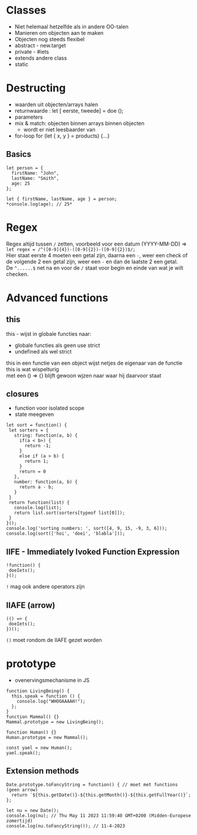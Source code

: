 # Classes
- Niet helemaal hetzelfde als in andere OO-talen
- Manieren om objecten aan te maken
- Objecten nog steeds flexibel
- abstract - new.target
- private - #iets
- extends andere class
- static<br/>

# Destructing
- waarden uit objecten/arrays halen
- returnwaarde : let [ eerste, tweede] = doe ();
- parameters
- mix & match: objecten binnen arrays binnen objecten
    - wordt er niet leesbaarder van
- for-loop for (let { x, y } = products) {...}


## Basics
```
let person = {
  firstName: "John",
  lastName: "Smith",
  age: 25
};

let { firstName, lastName, age } = person;
*console.log(age); // 25*
```

# Regex

Regex altijd tussen `/` zetten, voorbeeld voor een datum (YYYY-MM-DD) => `let regex = /^([0-9]{4})-([0-9]{2})-([0-9]{2})$/;`<br/>
Hier staat eerste 4 moeten een getal zijn, daarna een `-`, weer een check of de volgende 2 een getal zijn, weer een `-` en dan de laatste 2 een getal.<br/>
De `^......$` net na en voor de `/` staat voor begin en einde van wat je wilt checken.

# Advanced functions

## this
this - wijst in globale functies naar:<br/>
- globale functies als geen use strict
- undefined als wel strict <br/>

this in een functie van een object wijst netjes de eigenaar van de functie<br/>
this is wat wispelturig<br/>
met een () => {} blijft gewoon wjzen naar waar hij daarvoor staat

## closures
 - function voor isolated scope
 - state meegeven

 ```
 let sort = function() {
  let sorters = {
    string: function(a, b) {
      if(a < b>) {
        return -1;
      }
      else if (a > b) {
        return 1;
      }
      return = 0
    },
    number: function(a, b) {
      return a - b;
    }
  }
  return function(list) {
    console.log(list);
    return list.sort(sorters[typeof list[0]]);
  }
 }();
 console.log('sorting numbers: ', sort([4, 9, 15, -9, 3, 6]));
 console.log(sort(['hoi', 'doei', 'blabla']));
 ```

## IIFE - Immediately Ivoked Function Expression
 ```
 !function() {
  doeIets();
 }();
 ```
 `!` mag ook andere operators zijn<br/>

 ## IIAFE (arrow) <br/>
 ```
(() => {
  doeIets();
})();
 ```
 `()` moet rondom de IIAFE gezet worden<br/>

# prototype
 - ovenervingsmechanisme in JS<br/>
```
function LivingBeing() {
  this.speak = function () {
    console.log("WHOOAAAAH!");
  };
}
function Mammal() {}
Mammal.prototype = new LivingBeing();

function Human() {}
Human.prototype = new Mammal();

const yael = new Human();
yael.speak();
```

## Extension methods
```
Date.prototype.toFancyString = function() { // moet met functions (geen arrow)
  return `${this.getDate()}-${this.getMonth()}-${this.getFullYear()}`;
};

let nu = new Date();
console.log(nu); // Thu May 11 2023 11:59:40 GMT+0200 (Midden-Europese zomertijd)
console.log(nu.toFancyString()); // 11-4-2023
```